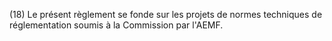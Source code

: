 (18) Le présent règlement se fonde sur les projets de normes techniques de réglementation soumis à la Commission par l'AEMF.